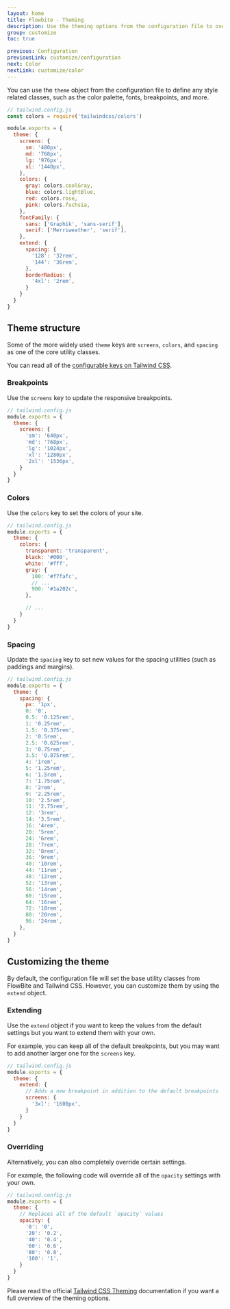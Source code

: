 ```yaml
---
layout: home
title: Flowbite - Theming
description: Use the theming options from the configuration file to override the default utility classes from FlowBite
group: customize
toc: true

previous: Configuration
previousLink: customize/configuration
next: Color
nextLink: customize/color
---
```


You can use the `theme` object from the configuration file to define any style related classes, such as the color palette, fonts, breakpoints, and more.

```javascript
// tailwind.config.js
const colors = require('tailwindcss/colors')

module.exports = {
  theme: {
    screens: {
      sm: '480px',
      md: '768px',
      lg: '976px',
      xl: '1440px',
    },
    colors: {
      gray: colors.coolGray,
      blue: colors.lightBlue,
      red: colors.rose,
      pink: colors.fuchsia,
    },
    fontFamily: {
      sans: ['Graphik', 'sans-serif'],
      serif: ['Merriweather', 'serif'],
    },
    extend: {
      spacing: {
        '128': '32rem',
        '144': '36rem',
      },
      borderRadius: {
        '4xl': '2rem',
      }
    }
  }
}
```

## Theme structure

Some of the more widely used `theme` keys are `screens`, `colors`, and `spacing` as one of the core utility classes.

You can read all of the [configurable keys on Tailwind CSS](https://tailwindcss.com/docs/theme#configuration-reference).

### Breakpoints

Use the `screens` key to update the responsive breakpoints.

```javascript
// tailwind.config.js
module.exports = {
  theme: {
    screens: {
      'sm': '640px',
      'md': '768px',
      'lg': '1024px',
      'xl': '1280px',
      '2xl': '1536px',
    }
  }
}
```

### Colors

Use the `colors` key to set the colors of your site.

```javascript
// tailwind.config.js
module.exports = {
  theme: {
    colors: {
      transparent: 'transparent',
      black: '#000',
      white: '#fff',
      gray: {
        100: '#f7fafc',
        // ...
        900: '#1a202c',
      },

      // ...
    }
  }
}
```

### Spacing

Update the `spacing` key to set new values for the spacing utilities (such as paddings and margins).

```javascript
// tailwind.config.js
module.exports = {
  theme: {
    spacing: {
      px: '1px',
      0: '0',
      0.5: '0.125rem',
      1: '0.25rem',
      1.5: '0.375rem',
      2: '0.5rem',
      2.5: '0.625rem',
      3: '0.75rem',
      3.5: '0.875rem',
      4: '1rem',
      5: '1.25rem',
      6: '1.5rem',
      7: '1.75rem',
      8: '2rem',
      9: '2.25rem',
      10: '2.5rem',
      11: '2.75rem',
      12: '3rem',
      14: '3.5rem',
      16: '4rem',
      20: '5rem',
      24: '6rem',
      28: '7rem',
      32: '8rem',
      36: '9rem',
      40: '10rem',
      44: '11rem',
      48: '12rem',
      52: '13rem',
      56: '14rem',
      60: '15rem',
      64: '16rem',
      72: '18rem',
      80: '20rem',
      96: '24rem',
    },
  }
}
```

## Customizing the theme

By default, the configuration file will set the base utility classes from FlowBite and Tailwind CSS. However, you can customize them by using the `extend` object.

### Extending

Use the `extend` object if you want to keep the values from the default settings but you want to extend them with your own.

For example, you can keep all of the default breakpoints, but you may want to add another larger one for the `screens` key.

```javascript
// tailwind.config.js
module.exports = {
  theme: {
    extend: {
      // Adds a new breakpoint in addition to the default breakpoints
      screens: {
        '3xl': '1600px',
      }
    }
  }
}
```

### Overriding

Alternatively, you can also completely override certain settings.

For example, the following code will override all of the `opacity` settings with your own.

```javascript
// tailwind.config.js
module.exports = {
  theme: {
    // Replaces all of the default `opacity` values
    opacity: {
      '0': '0',
      '20': '0.2',
      '40': '0.4',
      '60': '0.6',
      '80': '0.8',
      '100': '1',
    }
  }
}
```

Please read the official [Tailwind CSS Theming](https://tailwindcss.com/docs/theme) documentation if you want a full overview of the theming options.